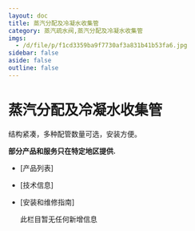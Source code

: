 ```yaml
---
layout: doc
title: 蒸汽分配及冷凝水收集管
category: 蒸汽疏水阀,蒸汽分配及冷凝水收集管
imgs:
  - /d/file/p/f1cd3359ba9f7730af3a831b41b53fa6.jpg
sidebar: false
aside: false
outline: false
---
```


# 蒸汽分配及冷凝水收集管

结构紧凑，多种配管数量可选，安装方便。

**部分产品和服务只在特定地区提供.**

- [产品列表]
- [技术信息]
- [安装和维修指南]

  此栏目暂无任何新增信息

